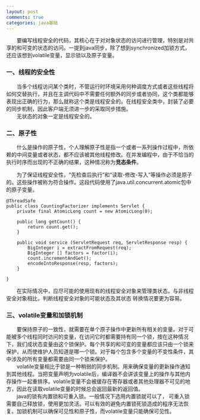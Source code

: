 ```yaml
---
layout: post
comments: true
categories: java基础
---
```


&emsp;&emsp;要编写线程安全的代码，其核心在于对对象状态的访问进行管理，特别是对共享的和可变的状态的访问。一提到java同步，除了想到synchronized加锁方式，还应该想到volatile变量，显示锁以及原子变量。

### 一、线程的安全性
&emsp;&emsp;当多个线程访问某个类时，不管运行时环境采用何种调度方式或者这些线程将如何交替执行，并且在主调代码中不需要任何额外的同步或者协同，这个类都能够表现出正确的行为，那么就称这个类是线程安全的。在线程安全类中，封装了必要的同步机制，因此客户端无须进一步的采取同步措施。   
&emsp;&emsp;无状态的对象一定是线程安全的。

### 二、原子性
&emsp;&emsp;什么是操作的原子性，个人理解原子性是指一个或者一系列操作过程中，所依赖的中间变量或者状态，都不应该被其他线程修改。在并发编程中，由于不恰当的执行时序而出现的不正确的结果，这种情况称为**竞态条件**。

&emsp;&emsp;为了保证线程安全性，“先检查后执行”和“读取-修改-写入”等操作必须是原子的。这些操作被称为符合操作。这段代码使用了java.util.concurrent.atomic包中的原子变量。

```
@ThreadSafe
public class CountingFactorizer implements Servlet {
    private final AtomicLong count = new AtomicLong(0);

    public long getCount() {
        return count.get();
    }

    public void service (ServletRequest req, ServletResponse resp) {
        BigInteger i = extractFromRequest(req);
        BigInteger [] factors = factor(i);
        count.incrementAndGet();
        encodeIntoResponse(resp, factors);
    }

}
```

&emsp;&emsp;在实际情况中，应尽可能的使用现有的线程安全对象来管理类状态。与非线程安全对象相比，判断线程安全对象的可能状态及其状态
转换情况要更为容易。

### 三、volatile变量和加锁机制
&emsp;&emsp;要保持原子的一致性，就需要在单个原子操作中更新所有相关的变量。对于可能被多个线程同时访问的变量，在访问它时都需要持有同一个锁，按在这种情况下，我们成状态变量由这个锁保护。每个共享的和可变的变量都应该只由一个锁来保护，从而使维护人员知道是哪一个锁。对于每个包含多个变量的不变性条件，其中涉及的所有变量都需要由同一个锁来保护。  
&emsp;&emsp;volatile变量相比于锁是一种稍弱的同步机制。用来确保变量的更新操作通知到其他线程。当把变量声明为volatile后，编译器不会讲该变量上的操作与其他内存操作一起重排序。volatile变量不会被缓存在寄存器或者其他处理器不可见的地方，因此在读取volatile变量的时候总会返回最新的返回值。  
&emsp;&emsp;java的锁有内置锁和可重入锁。一般情况下选用内置锁就可以了，
可重入锁需要自己释放锁，使用更加灵活。可以有效的避免内置锁死锁造成的程序无法恢复。加锁机制可以确保可见性和原子性，而volatile变量只能确保可见性。
